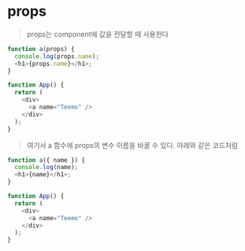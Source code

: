 # props

> props는 component에 값을 전달할 때 사용한다

```javascript
function a(props) {
  console.log(props.name);
  <h1>{props.name}</h1>;
}

function App() {
  return (
    <div>
      <a name="Teemo" />
    </div>
  );
}
```

> 여기서 a 함수에 props의 변수 이름을 바꿀 수 있다.
> 아래와 같은 코드처럼

```javascript
function a({ name }) {
  console.log(name);
  <h1>{name}</h1>;
}

function App() {
  return (
    <div>
      <a name="Teemo" />
    </div>
  );
}
```